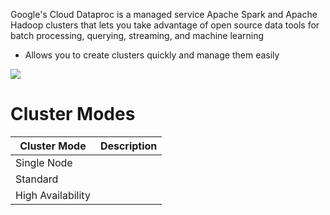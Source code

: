 Google's Cloud Dataproc is a managed service Apache Spark and Apache Hadoop clusters that lets you take advantage of open source data tools for batch processing, querying, streaming, and machine learning

* Allows you to create clusters quickly and manage them easily

![](https://github.com/JonmarCorpuz/SecondBrain/blob/main/Assets/Whitespace.png)

# Cluster Modes

| Cluster Mode | Description |
| --- | --- |
| Single Node | |
| Standard | |
| High Availability | |
